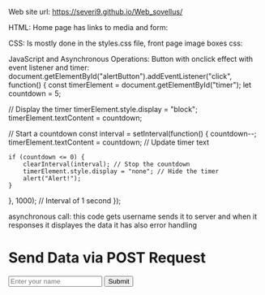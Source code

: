 Web site url: https://severi9.github.io/Web_sovellus/

HTML: 
Home page has links to media and form:
<!--<a id="back" href="index.html">homepage</a>
<a href="imgs.html" class="image-box">
  <img src="imgs/image4.jpg" alt="Image Gallery">
  <span>Image Gallery</span>
</a> -->

CSS: 
Is mostly done in the styles.css file, front page image boxes css:
 <!--.image-box {
  display: inline-block;
  width: 200px; 
  text-align: center;
  background-color: #e0e0e0;
  padding: 15px;
  border-radius: 8px;
  text-decoration: none;
  color: #333; 
  box-shadow: 0 4px 8px rgba(0, 0, 0, 0.2);
  transition: transform 0.3s, box-shadow 0.3s;
}-->

JavaScript and Asynchronous Operations: 
Button with onclick effect with event listener and timer:
document.getElementById("alertButton").addEventListener("click", function() {
  const timerElement = document.getElementById("timer");
  let countdown = 5;

  // Display the timer
  timerElement.style.display = "block";
  timerElement.textContent = countdown;

  // Start a countdown
  const interval = setInterval(function() {
    countdown--;
    timerElement.textContent = countdown; // Update timer text

    if (countdown <= 0) {
        clearInterval(interval); // Stop the countdown
        timerElement.style.display = "none"; // Hide the timer
        alert("Alert!"); 
    }
}, 1000); // Interval of 1 second
});

asynchronous call: this code gets username sends it to server and when it responses it displayes the data
it has also error handling

<div id="asnyc_content">
        <h1>Send Data via POST Request</h1>
        <form id="postForm">
            <input type="text" id="username" placeholder="Enter your name">
            <button type="submit">Submit</button>
        </form>
        <p id="responseMessage" style="font-size: 25px;"></p>
    </div>
    <script>
        document.getElementById('postForm').addEventListener('submit', async function(event) {
            event.preventDefault();
            const username = document.getElementById('username').value;
            try {
                const response = await fetch('https://jsonplaceholder.typicode.com/posts', {
                    method: 'POST', headers: {
                        'Content-Type': 'application/json' 
                    }, body: JSON.stringify({ username: username }) 
                });
                const data = await response.json();
                document.getElementById('responseMessage').textContent = `User "${data.username}" added successfully with ID: ${data.id}`;
            } catch (error) {
                console.error('Error posting data:', error);
                document.getElementById('responseMessage').textContent = 'Failed to send data.';
            }
        });
    </script>


